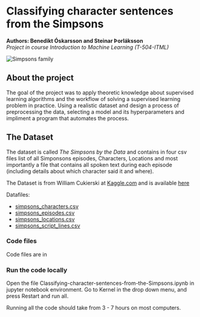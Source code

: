 # Classifying character sentences from the Simpsons
**Authors: Benedikt Óskarsson and Steinar Þorláksson**  
*Project in course Introduction to Machine Learning (T-504-ITML)*

![Simpsons family](https://static.independent.co.uk/s3fs-public/thumbnails/image/2012/10/02/21/pg-28-simpsons.jpg?w968h681)


## About the project 

The goal of the project was to apply theoretic knowledge about supervised
learning algorithms and the workflow of solving a supervised learning problem
in practice. Using a realistic dataset and design a process of preprocessing the data,
selecting a model and its hyperparameters and impliment a program that automates the process.

## The Dataset

The dataset is called *The Simpsons by the Data* and contains in four csv files list of all Simponsons episodes, Characters, Locations and most importantly a file that contains all spoken text during each episode (including details about which character said it and where). 
  
 The Dataset is from William Cukierski at [Kaggle.com](https://www.kaggle.com/wcukierski) and is available [here](https://www.kaggle.com/wcukierski/the-simpsons-by-the-data)
 
Datafiles:
  * [simpsons_characters.csv](https://github.com/bensi94/Classifying-character-sentences-from-the-Simpsons/blob/master/simpsons_characters.csv)
  * [simpsons_episodes.csv](https://github.com/bensi94/Classifying-character-sentences-from-the-Simpsons/blob/master/simpsons_episodes.csv)
  * [simpsons_locations.csv](https://github.com/bensi94/Classifying-character-sentences-from-the-Simpsons/blob/master/simpsons_locations.csv)
  * [simpsons_script_lines.csv](https://github.com/bensi94/Classifying-character-sentences-from-the-Simpsons/blob/master/simpsons_script_lines.csv)
 
### Code files

Code files are in 

### Run the code locally 

Open the file Classifying-character-sentences-from-the-Simpsons.ipynb in jupyter notebook environment. Go to Kernel in the drop down menu, and press Restart and run all.

Running all the code should take from 3 - 7 hours on most computers.
